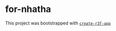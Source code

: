 # for-nhatha

This project was bootstrapped with [`create-r3f-app`](https://github.com/utsuboco/create-r3f-app)